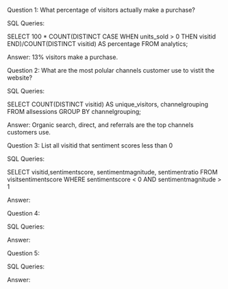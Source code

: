 Question 1: What percentage of visitors actually make a purchase?

SQL Queries:

SELECT
    100 * COUNT(DISTINCT CASE WHEN units_sold > 0 THEN visitid END)/COUNT(DISTINCT visitid) AS percentage
FROM analytics;

Answer: 13% visitors make a purchase.



Question 2:  What are the most polular channels customer use to vistit the website?

SQL Queries:

SELECT COUNT(DISTINCT visitid) AS unique_visitors, channelgrouping
FROM allsessions
GROUP BY channelgrouping;
 

Answer:  Organic search, direct, and referrals are the top channels customers use.




Question 3: List all visitid that sentiment scores less than 0

SQL Queries:

SELECT visitid,sentimentscore, sentimentmagnitude, sentimentratio
FROM visitsentimentscore
WHERE sentimentscore < 0 AND sentimentmagnitude > 1


Answer: 


Question 4: 

SQL Queries:

Answer:



Question 5: 

SQL Queries:

Answer:
